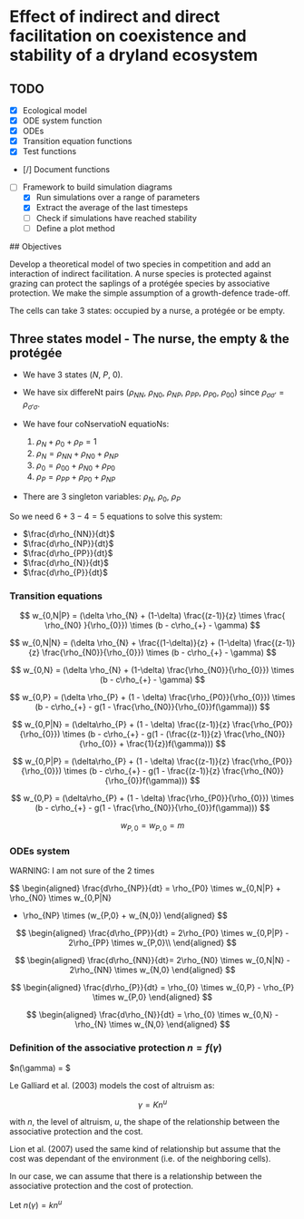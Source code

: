 # Effect of indirect and direct facilitation on coexistence and stability of a dryland ecosystem  

## TODO  

- [x] Ecological model
- [x] ODE system function 
- [x] ODEs  
- [x] Transition equation functions  
- [x] Test functions
- [/] Document functions
- [ ] Framework to build simulation diagrams
    - [x] Run simulations over a range of parameters  
    - [x] Extract the average of the last timesteps
    - [ ] Check if simulations have reached stability
    - [ ] Define a plot method 

## Objectives

Develop a theoretical model of two species in competition and add an interaction
of indirect facilitation. A nurse species is protected against grazing can protect the saplings of a protégée species by associative protection. We make the simple assumption of a growth-defence trade-off.

The cells can take 3 states: occupied by a nurse, a protégée or be empty.

## Three states model - The nurse, the empty & the protégée 


* We have 3 states ($N$, $P$, $0$).
* We have six differeNt pairs ($\rho_{NN}$, $\rho_{N0}$, $\rho_{NP}$, $\rho_{PP}$, $\rho_{P0}$, $\rho_{00}$) since $\rho_{\sigma\sigma'} = \rho_{\sigma'\sigma}$.

* We have four coNservatioN equatioNs:
  1. $\rho_{N} + \rho_{0} + \rho_{P} = 1$
  2. $\rho_{N} = \rho_{NN} + \rho_{N0} + \rho_{NP}$
  3. $\rho_{0} = \rho_{00} + \rho_{N0} + \rho_{P0}$
  4. $\rho_{P} = \rho_{PP} + \rho_{P0} + \rho_{NP}$
* There are 3 singleton variables: $\rho_{N}$, $\rho_{0}$, $\rho_{P}$

So we need $6+3-4 = 5$ equations to solve this system:

 * $\frac{d\rho_{NN}}{dt}$
 * $\frac{d\rho_{NP}}{dt}$
 * $\frac{d\rho_{PP}}{dt}$
 * $\frac{d\rho_{N}}{dt}$
 * $\frac{d\rho_{P}}{dt}$

### Transition equations

$$
w_{0,N|P} = (\delta \rho_{N} + (1-\delta) \frac{(z-1)}{z} \times \frac{ \rho_{N0}
}{\rho_{0}}) \times (b - c\rho_{+} - \gamma)
$$

$$
w_{0,N|N} = (\delta \rho_{N} + \frac{(1-\delta)}{z} +  (1-\delta) \frac{(z-1)}{z} \frac{\rho_{N0}}{\rho_{0}}) \times (b - c\rho_{+} - \gamma)
$$

$$
w_{0,N} = (\delta \rho_{N} + (1-\delta) \frac{\rho_{N0}}{\rho_{0}}) \times (b - c\rho_{+} - \gamma)
$$

$$
w_{0,P} = (\delta \rho_{P} + (1 - \delta) \frac{\rho_{P0}}{\rho_{0}})
\times (b - c\rho_{+} - g(1 - \frac{\rho_{N0}}{\rho_{0}}f(\gamma)))
$$

$$
w_{0,P|N} = (\delta\rho_{P} + (1 - \delta) \frac{(z-1)}{z}
\frac{\rho_{P0}}{\rho_{0}}) \times (b - c\rho_{+} - g(1 -
(\frac{(z-1)}{z} \frac{\rho_{N0}}{\rho_{0}} + \frac{1}{z})f(\gamma)))
$$

$$
w_{0,P|P} = (\delta\rho_{P} + (1 - \delta) \frac{(z-1)}{z}
\frac{\rho_{P0}}{\rho_{0}}) \times (b - c\rho_{+} - g(1 -
\frac{(z-1)}{z} \frac{\rho_{N0}}{\rho_{0}}f(\gamma)))
$$

$$
w_{0,P} = (\delta\rho_{P} + (1 - \delta) \frac{\rho_{P0}}{\rho_{0}}) \times (b -
c\rho_{+} - g(1 - \frac{\rho_{N0}}{\rho_{0}}f(\gamma)))
$$

$$
w_{P,0} = w_{P,0} = m
$$

### ODEs system 

WARNING: I am not sure of the 2 times

$$
\begin{aligned}
\frac{d\rho_{NP}}{dt} = \rho_{P0} \times w_{0,N|P} + \rho_{N0} \times w_{0,P|N}
- \rho_{NP} \times (w_{P,0} + w_{N,0})
\end{aligned}
$$

$$
\begin{aligned}
\frac{d\rho_{PP}}{dt} = 2\rho_{P0} \times w_{0,P|P} - 2\rho_{PP} \times w_{P,0}\\
\end{aligned}
$$

$$
\begin{aligned}
\frac{d\rho_{NN}}{dt}= 2\rho_{N0} \times w_{0,N|N} - 2\rho_{NN} \times w_{N,0}  
\end{aligned}
$$

$$
\begin{aligned}
\frac{d\rho_{P}}{dt} = \rho_{0} \times w_{0,P} - \rho_{P} \times w_{P,0}
\end{aligned}
$$

$$
\begin{aligned}
\frac{d\rho_{N}}{dt} = \rho_{0} \times w_{0,N} - \rho_{N} \times w_{N,0}
\end{aligned}
$$

### Definition of the associative protection $n = f(\gamma)$  

$n(\gamma) = $ 

Le Galliard et al. (2003) models the cost of altruism as: 

$$ 
\gamma = Kn^{u}
$$

with $n$, the level of altruism, $u$, the shape of the relationship between the
associative protection and the cost.

Lion et al. (2007) used the same kind of relationship but assume that the cost
was dependant of the environment (i.e. of the neighboring cells).

 
In our case, we can assume that there is a relationship between the associative
protection and the cost of protection.

Let $n(\gamma) = kn^{u}$
